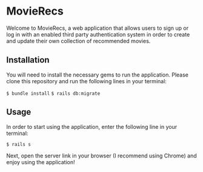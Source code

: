 # MovieRecs


Welcome to MovieRecs, a web application that allows users to sign up or log in with an enabled third party authentication system in order to create and update their own collection of recommended movies. 



## Installation


You will need to install the necessary gems to run the application. Please clone this repository and run the following lines in your terminal:



 ``$ bundle install``
 ``$ rails db:migrate``
 
 

 ## Usage
 

In order to start using the application, enter the following line in your terminal:



``$ rails s``



Next, open the server link in your browser (I recommend using Chrome) and enjoy using the application!
